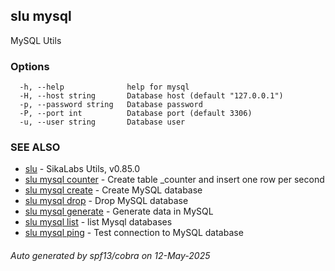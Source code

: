 ## slu mysql

MySQL Utils

### Options

```
  -h, --help              help for mysql
  -H, --host string       Database host (default "127.0.0.1")
  -p, --password string   Database password
  -P, --port int          Database port (default 3306)
  -u, --user string       Database user
```

### SEE ALSO

* [slu](slu.md)	 - SikaLabs Utils, v0.85.0
* [slu mysql counter](slu_mysql_counter.md)	 - Create table _counter and insert one row per second
* [slu mysql create](slu_mysql_create.md)	 - Create MySQL database
* [slu mysql drop](slu_mysql_drop.md)	 - Drop MySQL database
* [slu mysql generate](slu_mysql_generate.md)	 - Generate data in MySQL
* [slu mysql list](slu_mysql_list.md)	 - list Mysql databases
* [slu mysql ping](slu_mysql_ping.md)	 - Test connection to MySQL database

###### Auto generated by spf13/cobra on 12-May-2025
